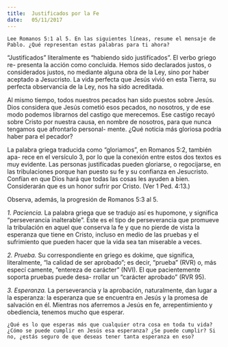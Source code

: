 ```yaml
---
title:  Justificados por la Fe
date:   05/11/2017
---
```


`Lee Romanos 5:1 al 5. En las siguientes líneas, resume el mensaje de Pablo. ¿Qué representan estas palabras para ti ahora?`

“Justifícados” literalmente es “habiendo sido justifícados”. El verbo griego re- presenta la acción como concluida. Hemos sido declarados justos, o considerados justos, no mediante alguna obra de la Ley, sino por haber aceptado a Jesucristo. La vida perfecta que Jesús vivió en esta Tierra, su perfecta observancia de la Ley, nos ha sido acreditada.

Al mismo tiempo, todos nuestros pecados han sido puestos sobre Jesús. Dios considera que Jesús cometió esos pecados, no nosotros, y de ese modo podemos librarnos del castigo que merecemos. Ese castigo recayó sobre Cristo por nuestra causa, en nombre de nosotros, para que nunca tengamos que afrontarlo personal- mente. ¿Qué noticia más gloriosa podría haber para el pecador?

La palabra griega traducida como “gloriamos”, en Romanos 5:2, también apa- rece en el versículo 3, por lo que la conexión entre estos dos textos es muy evidente. Las personas justifícadas pueden gloriarse, o regocijarse, en las tribulaciones porque han puesto su fe y su confianza en Jesucristo. Confían en que Dios hará que todas las cosas les ayuden a bien. Considerarán que es un honor sufrir por Cristo. (Ver 1 Ped. 4:13.)

Observa, además, la progresión de Romanos 5:3 al 5.

_1. Paciencia._ La palabra griega que se tradujo así es hupomone, y significa “perseverancia inalterable”. Este es el tipo de perseverancia que promueve la tribulación en aquel que conserva la fe y que no pierde de vista la esperanza que tiene en Cristo, incluso en medio de las pruebas y el sufrimiento que pueden hacer que la vida sea tan miserable a veces.

_2. Prueba._ Su correspondiente en griego es dokime, que significa, literalmente, “la calidad de ser aprobado”; es decir, “prueba” (RVR) o, más especí camente, “entereza de carácter” (NVI). El que pacientemente soporta pruebas puede desa- rrollar un “carácter aprobado” (RVR 95).

_3. Esperanza._ La perseverancia y la aprobación, naturalmente, dan lugar a la esperanza: la esperanza que se encuentra en Jesús y la promesa de salvación en él. Mientras nos aferremos a Jesús en fe, arrepentimiento y obediencia, tenemos mucho que esperar.

`¿Qué es lo que esperas más que cualquier otra cosa en toda tu vida? ¿Cómo se puede cumplir en Jesús esa esperanza? ¿Se puede cumplir? Si no, ¿estás seguro de que deseas tener tanta esperanza en eso?`